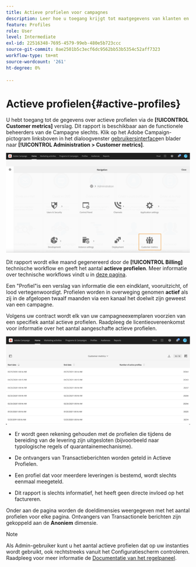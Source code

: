 ```yaml
---
title: Actieve profielen voor campagnes
description: Leer hoe u toegang krijgt tot maatgegevens van klanten en actieve profielen
feature: Profiles
role: User
level: Intermediate
exl-id: 22516348-7695-4579-99eb-480e5b723ccc
source-git-commit: 0ae2501b5c3ecf6dc9562bb53b5354c52aff7323
workflow-type: tm+mt
source-wordcount: '261'
ht-degree: 0%

---
```


# Actieve profielen{#active-profiles}

U hebt toegang tot de gegevens over actieve profielen via de **[!UICONTROL Customer metrics]** verslag. Dit rapport is beschikbaar aan de functionele beheerders van de Campagne slechts. Klik op het Adobe Campaign-pictogram linksboven in het dialoogvenster [gebruikersinterface](../../start/using/interface-description.md#advanced-menu)en blader naar **[!UICONTROL Administration > Customer metrics]**.

![](assets/audience_customer_metrics.png)

Dit rapport wordt elke maand gegenereerd door de **[!UICONTROL Billing]** technische workflow en geeft het aantal **actieve profielen**. Meer informatie over technische workflows vindt u in [deze pagina](../../administration/using/technical-workflows.md).

Een &quot;Profiel&quot;is een verslag van informatie die een eindklant, vooruitzicht, of lood vertegenwoordigt. Profielen worden in overweging genomen **actief** als zij in de afgelopen twaalf maanden via een kanaal het doelwit zijn geweest van een campagne.

Volgens uw contract wordt elk van uw campagneexemplaren voorzien van een specifiek aantal actieve profielen. Raadpleeg de licentieovereenkomst voor informatie over het aantal aangeschafte actieve profielen.

![](assets/audience_active_profiles_list.png)



* Er wordt geen rekening gehouden met de profielen die tijdens de bereiding van de levering zijn uitgesloten (bijvoorbeeld naar typologische regels of quarantainemechanisme).

* De ontvangers van Transactieberichten worden geteld in Actieve Profielen.

* Een profiel dat voor meerdere leveringen is bestemd, wordt slechts eenmaal meegeteld.

* Dit rapport is slechts informatief, het heeft geen directe invloed op het factureren.

Onder aan de pagina worden de doeldimensies weergegeven met het aantal profielen voor elke pagina. Ontvangers van Transactionele berichten zijn gekoppeld aan de **Anoniem** dimensie.

>[!NOTE]
>
>Als Admin-gebruiker kunt u het aantal actieve profielen dat op uw instanties wordt gebruikt, ook rechtstreeks vanuit het Configuratiescherm controleren. Raadpleeg voor meer informatie de [Documentatie van het regelpaneel](https://experienceleague.adobe.com/docs/control-panel/using/performance-monitoring/active-profiles-monitoring.html).
>
